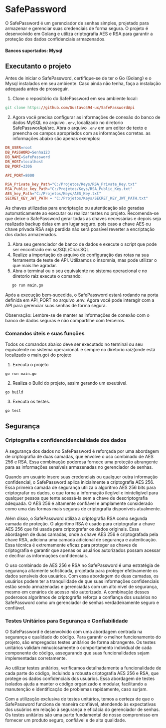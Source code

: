 # SafePassword

O SafePassword é um gerenciador de senhas simples, projetado para armazenar e gerenciar suas credenciais de forma segura. O projeto é desenvolvido em Golang e utiliza criptografia AES e RSA para garantir a proteção dos dados confidenciais armazenados. 
#### Bancos suportados: Mysql
## Executanto o projeto

Antes de iniciar o SafePassword, certifique-se de ter o Go (Golang) e o Mysql instalados em seu ambiente. Caso ainda não tenha, faça a instalação adequada antes de prosseguir.
1. Clone o repositório do SafePassword em seu ambiente local:
```makefile
git clone https://github.com/Gustavo494-ux/SafePasswordApi
```

2. Agora você precisa configurar as informações de conexão do banco de dados MySQL no arquivo `.env`, localizado no diretorio  SafePassworApi/src. Abra o arquivo `.env` em um editor de texto e preencha os campos apropriados com as informações corretas. as informações abaixo são apenas exemplos:
```makefile
DB_USER=root
DB_PASSWORD=Senha123
DB_NAME=SafePassword
DB_HOST=localhost
DB_PORT=3306

API_PORT=8000

RSA_Private_key_Path="C:/Projetos/Keys/RSA_Private_Key.txt"
RSA_Public_key_Path="C:/Projetos/Keys/RSA_Public_Key.txt"
AES_key_Path="C:/Projetos/Keys/AES_Key.txt"
SECRET_KEY_JWT_PATH = "C:/Projetos/Keys/SECRET_KEY_JWT_PATH.txt"
```
As chaves utilizadas para encriptação ou autenticação são geradas automaticamente ao executar ou realizar testes no projeto. Recomenda-se que deixe o SafePassword gerar todas as chaves necessárias e depois seja realizado backup delas em um lugar seguro. 
pois caso a chave AES ou chave privada RSA seja perdida não será possível reverter a encriptação dos dados armazenados.

3. Abra seu gerenciador de banco de dados e execute o script que pode ser encontrado em sc/SQL/Criar.SQL
4. Realize a importação do arquivo de configuração das rotas na sua ferramenta de teste de API. Utilizamos o insomnia, mas pode utilizar o que mais lhe agradar.
5. Abra o terminal ou o seu equivalente no sistema operacional e no diretorio raiz execute o comando:
```makefile
   go run main.go
```
Após a execução bem-sucedida, o SafePassword estará rodando na porta definida em API_PORT no arquivo .env.
Agora você pode interagir com a API para gerenciar suas senhas de forma segura.

Observação: Lembre-se de manter as informações de conexão com o banco de dados seguras e não compartilhe com terceiros.
### Comandos úteis e suas funções
Todos os comandos abaixo deve ser executado no terminal ou seu equivalente no sistema operacional. e sempre no diretorio raiz(onde está localizado o main.go) do projeto

1. Executa o projeto
```
go run main.go
```
2. Realiza o Build do projeto, assim gerando um exeutável.
```
go build
```
3. Executa os testes.
```
go test
```
## Segurança
### Criptografia e confidencidencialidade dos dados
A segurança dos dados no SafePassword é reforçada por uma abordagem de criptografia de duas camadas, que envolve o uso combinado de AES 256 e RSA. Essa combinação poderosa fornece uma proteção abrangente para as informações sensíveis armazenadas no gerenciador de senhas.

Quando um usuário insere suas credenciais ou qualquer outra informação confidencial, o SafePassword aplica inicialmente a criptografia AES 256. Essa primeira camada de segurança utiliza o algoritmo AES 256 bits para criptografar os dados, o que torna a informação ilegível e ininteligível para qualquer pessoa que tente acessá-la sem a chave de descriptografia adequada. O AES 256 é altamente confiável e amplamente considerado como uma das formas mais seguras de criptografia disponíveis atualmente.

Além disso, o SafePassword utiliza a criptografia RSA como segunda camada de proteção. O algoritmo RSA é usado para criptografar a chave AES 256 que foi usada para criptografar os dados originais. Essa abordagem de duas camadas, onde a chave AES 256 é criptografada pela chave RSA, adiciona uma camada adicional de segurança e autenticação. Essa técnica é extremamente eficaz para proteger as chaves de criptografia e garantir que apenas os usuários autorizados possam acessar e decifrar as informações confidenciais.

O uso combinado de AES 256 e RSA no SafePassword é uma estratégia de segurança altamente sofisticada, projetada para proteger efetivamente os dados sensíveis dos usuários. Com essa abordagem de duas camadas, os usuários podem ter a tranquilidade de que suas informações confidenciais estão sendo armazenadas e gerenciadas com um alto nível de segurança, mesmo em cenários de acesso não autorizado. A combinação desses poderosos algoritmos de criptografia reforça a confiança dos usuários no SafePassword como um gerenciador de senhas verdadeiramente seguro e confiável.

### Testes Unitários para Segurança e Confiabilidade
O SafePassword é desenvolvido com uma abordagem centrada na segurança e qualidade do código. Para garantir o melhor funcionamento do projeto, são empregados testes unitários de forma abrangente. Os testes unitários validam minuciosamente o comportamento individual de cada componente do código, assegurando que suas funcionalidades sejam implementadas corretamente.

Ao utilizar testes unitários, verificamos detalhadamente a funcionalidade de cada parte do código, incluindo a robusta criptografia AES 256 e RSA, que protege os dados confidenciais dos usuários. Essa abordagem de testes isolados ajuda a manter o código organizado e modular, facilitando a manutenção e identificação de problemas rapidamente, caso surjam.

Com a utilização exclusiva de testes unitários, temos a certeza de que o SafePassword funciona de maneira confiável, atendendo às expectativas dos usuários em relação à segurança e eficácia do gerenciador de senhas. Os testes unitários são uma parte fundamental de nosso compromisso em fornecer um produto seguro, confiável e de alta qualidade.
